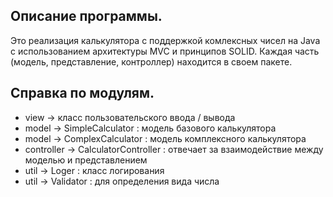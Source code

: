 ## Описание программы.

Это реализация калькулятора с поддержкой комлексных чисел на Java с использованием архитектуры MVC и принципов SOLID. Каждая часть (модель, представление, контроллер) находится в своем пакете.

## Справка по модулям.

* view -> класс пользовательского ввода / вывода
* model -> SimpleCalculator : модель базового калькулятора
* model -> ComplexCalculator : модель комплексного калькулятора
* controller -> CalculatorController : отвечает за взаимодействие между моделью и представлением
* util -> Loger : класс логирования
* util -> Validator : для определения вида числа
